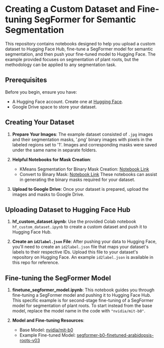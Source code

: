 # Creating a Custom Dataset and Fine-tuning SegFormer for Semantic Segmentation

This repository contains notebooks designed to help you upload a custom dataset to Hugging Face Hub, fine-tune a SegFormer model for semantic segmentation, and then push your fine-tuned model to Hugging Face. The example provided focuses on segmentation of plant roots, but the methodology can be applied to any segmentation task.

## Prerequisites

Before you begin, ensure you have:
- A Hugging Face account. Create one at [Hugging Face](https://huggingface.co/join).
- Google Drive space to store your dataset.

## Creating Your Dataset

1. **Prepare Your Images**: The example dataset consisted of `.jpg` images and their segmentation masks, '.png' binary images with pixels in the labeled regions set to '1'. Images and corresponding masks were saved under the same name in separate folders.

3. **Helpful Notebooks for Mask Creation**:
   - KMeans Segmentation for Binary Mask Creation: [Notebook Link](https://github.com/jacquelinegrimm/kmeans-segmentation/blob/main/arabidopsis_root_segmentation_kmeans.ipynb)
   - Convert to Binary Mask: [Notebook Link](https://github.com/jacquelinegrimm/useful-scripts/blob/main/convert_to_binary.ipynb)
   These notebooks can assist in generating the binary masks required for your dataset.

4. **Upload to Google Drive**: Once your dataset is prepared, upload the images and masks to Google Drive.

## Uploading Dataset to Hugging Face Hub

1. **hf_custom_dataset.ipynb**: Use the provided Colab notebook `hf_custom_dataset.ipynb` to create a custom dataset and push it to Hugging Face Hub.

2. **Create an `id2label.json` File**: After pushing your data to Hugging Face, you'll need to create an `id2label.json` file that maps your dataset's labels to their respective IDs. Upload this file to your dataset's repository on Hugging Face. An example `id2label.json` is available in this repo for reference.

## Fine-tuning the SegFormer Model

1. **finetune_segformer_model.ipynb**: This notebook guides you through fine-tuning a SegFormer model and pushing it to Hugging Face Hub. This specific example is for second-stage fine-tuning of a SegFormer model for segmentation of plant roots. To start instead from the base model, replace the model name in the code with `"nvidia/mit-b0"`.

2. **Model and Fine-tuning Resources**:
   - Base Model: [nvidia/mit-b0](https://huggingface.co/nvidia/mit-b0)
   - Example Fine-tuned Model: [segformer-b0-finetuned-arabidopsis-roots-v03](https://huggingface.co/jacquelinegrimm/segformer-b0-finetuned-arabidopsis-roots-v03)
